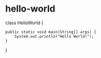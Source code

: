 # hello-world
class HelloWorld {

    public static void main(String[] args) {
        System.out.println("Hello World!");
    }
}
